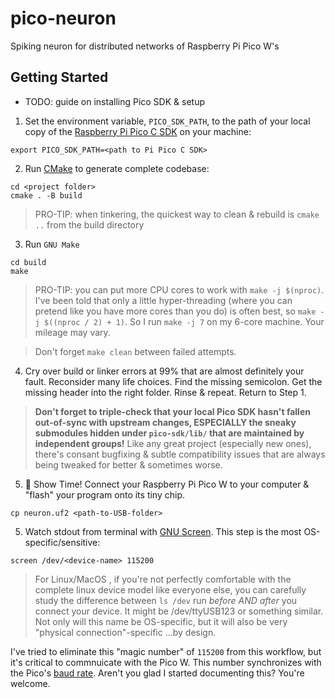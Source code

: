 # pico-neuron

Spiking neuron for distributed networks of Raspberry Pi Pico W's 

## Getting Started

* TODO: guide on installing Pico SDK & setup

1. Set the environment variable, `PICO_SDK_PATH`, to the path of your local copy of the [Raspberry Pi Pico C SDK](https://www.raspberrypi.com/documentation/pico-sdk/index_doxygen.html) on your machine:

```shell
export PICO_SDK_PATH=<path to Pi Pico C SDK>
```
2. Run [CMake](https://cmake.org/getting-started/) to generate complete codebase:

```shell
cd <project folder>
cmake . -B build
```

> PRO-TIP: when tinkering, the quickest way to clean & rebuild is `cmake ..` from the build directory

3. Run `GNU Make`

```shell
cd build
make
```

> PRO-TIP: you can put more CPU cores to work with `make -j $(nproc)`. I've been told that only a little hyper-threading (where you can pretend like you have more cores than you do) is often best, so `make -j $((nproc / 2) + 1)`. So I run `make -j 7` on my 6-core machine. Your mileage may vary.

> Don't forget `make clean` between failed attempts.

4. Cry over build or linker errors at 99% that are almost definitely your fault. Reconsider many life choices. Find the missing semicolon. Get the missing header into the right folder. Rinse & repeat. Return to Step 1.

> **Don't forget to triple-check that your local Pico SDK hasn't fallen out-of-sync with upstream changes, ESPECIALLY the sneaky submodules hidden under `pico-sdk/lib/` that are maintained by independent groups!** Like any great project (especially new ones), there's consant bugfixing & subtle compatibility issues that are always being tweaked for better & sometimes worse.

5. 🎉 Show Time! Connect your Raspberry Pi Pico W to your computer & "flash" your program onto its tiny chip.

```shell
cp neuron.uf2 <path-to-USB-folder>
```

5. Watch stdout from terminal with [GNU Screen](). This step is the most OS-specific/sensitive:

```shell
screen /dev/<device-name> 115200
```

> For Linux/MacOS , if you're not perfectly comfortable with the complete linux device model like everyone else, you can carefully study the difference between `ls /dev` run _before AND after_ you connect your device. It might be /dev/ttyUSB123 or something similar. Not only will this name be OS-specific, but it will also be very "physical connection"-specific ...by design.

I've tried to eliminate this "magic number" of `115200` from this workflow, but it's critical to commnuicate with the Pico W. This number synchronizes with the Pico's [baud rate](). Aren't you glad I started documenting this? You're welcome.
